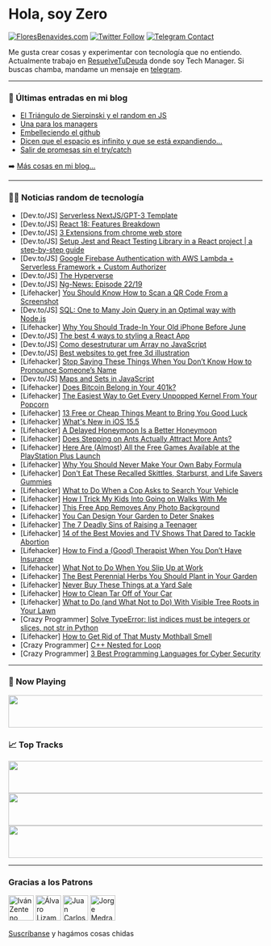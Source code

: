 # Hola, soy Zero

[![FloresBenavides.com](https://img.shields.io/website?down_message=oops&label=MiBlog&style=for-the-badge&up_message=online&url=https%3A%2F%2Ffloresbenavides.com)](https://floresbenavides.com) [![Twitter Follow](https://img.shields.io/twitter/follow/ZeroDragon?color=%231DA1F2&label=Follow&logo=twitter&logoColor=ffffff&style=for-the-badge)](https://twitter.com/zerodragon) [![Telegram Contact](https://img.shields.io/badge/escr%C3%ADbeme-ZeroDragon-%2326A5E4?style=for-the-badge&logo=telegram)](https://t.me/zerodragon)

Me gusta crear cosas y experimentar con tecnología que no entiendo.
Actualmente trabajo en [ResuelveTuDeuda](http://github.com/resuelve) donde soy Tech Manager.
Si buscas chamba, mandame un mensaje en [telegram](https://t.me/zerodragon).

---

### 📕 Últimas entradas en mi blog
<!-- BLOG-POST-LIST:START -->
- [El Triángulo de Sierpinski y el random en JS](https://floresbenavides.com/el-triangulo-de-sierpinski-y-el-random-en-js/)
- [Una para los managers](https://floresbenavides.com/una-para-los-managers/)
- [Embelleciendo el github](https://floresbenavides.com/embelleciendo-el-github/)
- [Dicen que el espacio es infinito y que se está expandiendo…](https://floresbenavides.com/dicen-que-el-espacio-es-infinito-y-que-se-esta-expandiendo/)
- [Salir de promesas sin el try/catch](https://floresbenavides.com/salir-de-promesas-sin-el-try-catch/)
<!-- BLOG-POST-LIST:END -->

➡️ [Más cosas en mi blog...](https://floresbenavides.com)

---

### 👨‍💻 Noticias random de tecnología
<!-- TECH-POSTS:START -->
- [Dev.to/JS] [Serverless NextJS/GPT-3 Template](https://dev.to/madewithjavascript/serverless-nextjsgpt-3-template-5g1m)
- [Dev.to/JS] [React 18: Features Breakdown](https://dev.to/asayerio_techblog/react-18-features-breakdown-4053)
- [Dev.to/JS] [3 Extensions from chrome web store](https://dev.to/matheusmprado/3-extensions-from-chrome-web-store-1ei0)
- [Dev.to/JS] [Setup Jest and React Testing Library in a React project | a step-by-step guide](https://dev.to/yvad60/setup-jest-and-react-testing-library-in-a-react-project-a-step-by-step-guide-1mf0)
- [Dev.to/JS] [Google Firebase Authentication with AWS Lambda + Serverless Framework + Custom Authorizer](https://dev.to/aacitelli/google-firebase-authentication-with-aws-lambda-serverless-framework-custom-authorizer-3nlj)
- [Dev.to/JS] [The Hyperverse](https://dev.to/shaincodes/the-hyperverse-m5f)
- [Dev.to/JS] [Ng-News: Episode 22/19](https://dev.to/rainerhahnekamp/ng-news-episode-2219-221o)
- [Lifehacker] [You Should Know How to Scan a QR Code From a Screenshot](https://lifehacker.com/you-should-know-how-to-scan-a-qr-code-from-a-screenshot-1848929906)
- [Dev.to/JS] [SQL: One to Many Join Query in an Optimal way with Node.js](https://dev.to/ali_a_koye/sql-one-to-many-join-query-in-an-optimal-way-with-nodejs-2da2)
- [Lifehacker] [Why You Should Trade-In Your Old iPhone Before June](https://lifehacker.com/why-you-should-trade-in-your-old-iphone-before-june-1848932319)
- [Dev.to/JS] [The best 4 ways to styling a React App](https://dev.to/joselatines/the-best-4-ways-to-styling-a-react-app-4ehk)
- [Dev.to/JS] [Como desestruturar um Array no JavaScript](https://dev.to/viniciuslucena/como-desestruturar-um-array-no-javascript-15i0)
- [Dev.to/JS] [Best websites to get free 3d illustration](https://dev.to/_zoka/best-websites-to-get-free-3d-illustration-53ha)
- [Lifehacker] [Stop Saying These Things When You Don’t Know How to Pronounce Someone’s Name](https://lifehacker.com/stop-saying-these-things-when-you-don-t-know-how-to-pro-1848932584)
- [Dev.to/JS] [Maps and Sets in JavaScript](https://dev.to/kibetamos/maps-and-sets-in-javascript-320e)
- [Lifehacker] [Does Bitcoin Belong in Your 401k?](https://lifehacker.com/does-bitcoin-belong-in-your-401k-1848931631)
- [Lifehacker] [The Easiest Way to Get Every Unpopped Kernel From Your Popcorn](https://lifehacker.com/the-easiest-way-to-get-every-unpopped-kernel-from-your-1848931892)
- [Lifehacker] [13 Free or Cheap Things Meant to Bring You Good Luck](https://lifehacker.com/13-free-or-cheap-things-meant-to-bring-you-good-luck-1848923978)
- [Lifehacker] [What&#39;s New in iOS 15.5](https://lifehacker.com/whats-new-in-ios-15-5-1848931987)
- [Lifehacker] [A Delayed Honeymoon Is a Better Honeymoon](https://lifehacker.com/why-a-delayed-honeymoon-is-a-better-honeymoon-1848931261)
- [Lifehacker] [Does Stepping on Ants Actually Attract More Ants?](https://lifehacker.com/does-stepping-on-ants-actually-attract-more-ants-1848930844)
- [Lifehacker] [Here Are &lpar;Almost&rpar; All the Free Games Available at the PlayStation Plus Launch](https://lifehacker.com/here-are-almost-all-the-free-games-available-at-the-p-1848931055)
- [Lifehacker] [Why You Should Never Make Your Own Baby Formula](https://lifehacker.com/why-you-should-never-make-your-own-baby-formula-1848931559)
- [Lifehacker] [Don&#39;t Eat These Recalled Skittles, Starburst, and Life Savers Gummies](https://lifehacker.com/dont-eat-these-recalled-skittles-starburst-and-life-s-1848930601)
- [Lifehacker] [What to Do When a Cop Asks to Search Your Vehicle](https://lifehacker.com/what-to-do-when-a-cop-asks-to-search-your-vehicle-1848930764)
- [Lifehacker] [How I Trick My Kids Into Going on Walks With Me](https://lifehacker.com/how-i-trick-my-kids-into-going-on-walks-with-me-1848920552)
- [Lifehacker] [This Free App Removes Any Photo Background](https://lifehacker.com/this-free-app-removes-any-photo-background-1848930015)
- [Lifehacker] [You Can Design Your Garden to Deter Snakes](https://lifehacker.com/how-to-design-your-garden-to-deter-snakes-1848929165)
- [Lifehacker] [The 7 Deadly Sins of Raising a Teenager](https://lifehacker.com/the-7-deadly-sins-of-raising-a-teenager-1848924362)
- [Lifehacker] [14 of the Best Movies and TV Shows That Dared to Tackle Abortion](https://lifehacker.com/14-of-the-best-movies-and-tv-shows-that-dared-to-tackle-1848919004)
- [Lifehacker] [How to Find a &lpar;Good&rpar; Therapist When You Don’t Have Insurance](https://lifehacker.com/how-to-find-a-good-therapist-when-you-don-t-have-insu-1848918177)
- [Lifehacker] [What Not to Do When You Slip Up at Work](https://lifehacker.com/what-not-to-do-when-you-fuck-up-at-work-1848923881)
- [Lifehacker] [The Best Perennial Herbs You Should Plant in Your Garden](https://lifehacker.com/the-best-perennial-herbs-you-should-plant-in-your-garde-1848920514)
- [Lifehacker] [Never Buy These Things at a Yard Sale](https://lifehacker.com/never-buy-these-things-at-a-yard-sale-1848920515)
- [Lifehacker] [How to Clean Tar Off of Your Car](https://lifehacker.com/how-to-clean-tar-off-of-your-car-1848920523)
- [Lifehacker] [What to Do &lpar;and What Not to Do&rpar; With Visible Tree Roots in Your Lawn](https://lifehacker.com/what-to-do-and-what-not-to-do-with-visible-tree-roots-1848920451)
- [Crazy Programmer] [Solve TypeError: list indices must be integers or slices, not str in Python](https://www.thecrazyprogrammer.com/2022/05/list-indices-must-be-integers-or-slices-not-str.html)
- [Lifehacker] [How to Get Rid of That Musty Mothball Smell](https://lifehacker.com/how-to-get-rid-of-that-musty-mothball-smell-1848920459)
- [Crazy Programmer] [C++ Nested for Loop](https://www.thecrazyprogrammer.com/2022/05/c-nested-for-loop.html)
- [Crazy Programmer] [3 Best Programming Languages for Cyber Security](https://www.thecrazyprogrammer.com/2022/04/programming-languages-for-cyber-security.html)<!-- TECH-POSTS:END -->

---

### 🎵 Now Playing
<a href="https://spotify-now-playing-dun.vercel.app/now-playing?open"><img src="https://spotify-now-playing-dun.vercel.app/now-playing" width="540" height="64"></a>

### 📈 Top Tracks
<a href="https://spotify-now-playing-dun.vercel.app/top-tracks?i=1&open"><img src="https://spotify-now-playing-dun.vercel.app/top-tracks?i=1" width="540" height="64"></a>
<a href="https://spotify-now-playing-dun.vercel.app/top-tracks?i=2&open"><img src="https://spotify-now-playing-dun.vercel.app/top-tracks?i=2" width="540" height="64"></a>
<a href="https://spotify-now-playing-dun.vercel.app/top-tracks?i=3&open"><img src="https://spotify-now-playing-dun.vercel.app/top-tracks?i=3" width="540" height="64"></a>

---

### Gracias a los Patrons
[<img src="https://avatars.githubusercontent.com/u/243380?v=4" alt="Iván Zenteno" width="50px">](https://github.com/k001) [<img src="https://avatars.githubusercontent.com/u/19955639?v=4" alt="Álvaro Lizama" width="50px">](https://github.com/alvarolizama) [<img src="https://avatars.githubusercontent.com/u/2718753?v=4" alt="Juan Carlos Ruiz" width="50px">](https://github.com/JuanCrg90) [<img src="https://avatars.githubusercontent.com/u/37025?v=4" alt="Jorge Medrano" width="50px">](https://github.com/h1pp1e) 

[Suscríbanse](https://www.patreon.com/zerodragon) y hagámos cosas chidas
